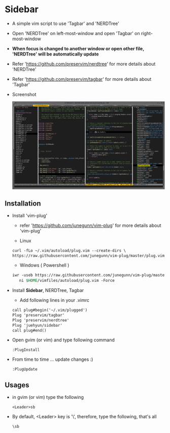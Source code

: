 # Sidebar

 - A simple vim script to use 'Tagbar' and 'NERDTree'
 - Open 'NERDTree' on left-most-window and open 'Tagbar' on right-most-window
 - **When focus is changed to another window or open other file, 'NERDTree' will be automatically update**

 - Refer 'https://github.com/preservim/nerdtree' for more details about 'NERDTree'
 - Refer 'https://github.com/preservim/tagbar' for more details about 'Tagbar'

 - Screenshot

	![Sidebar](sidebar_screenshot.png)

## Installation

- Install 'vim-plug' 
	- refer 'https://github.com/junegunn/vim-plug' for more details about 'vim-plug'

	- Linux
	```
	curl -fLo ~/.vim/autoload/plug.vim --create-dirs \
	https://raw.githubusercontent.com/junegunn/vim-plug/master/plug.vim
	```

	- Windows ( Powershell )
	```csh
	iwr -useb https://raw.githubusercontent.com/junegunn/vim-plug/master/plug.vim |`
	   ni $HOME/vimfiles/autoload/plug.vim -Force
	```
- Install **Sidebar**, NERDTree, Tagbar

	- Add following lines in your .vimrc

	```
	call plug#begin('~/.vim/plugged')
	Plug 'preservim/tagbar'
	Plug 'preservim/nerdtree'
	Plug 'juehyun/sidebar'
	call plug#end()
	```

 - Open gvim (or vim) and type following command
	```
	:PlugInstall
	```

 - From time to time ... update changes :)
	```
	:PlugUpdate
	```

## Usages
- in gvim (or vim) type the following
	```
	<Leader>sb
	```
- By default, \<Leader\> key is '\\', therefore, type the following, that's all
	```
	\sb
	```
